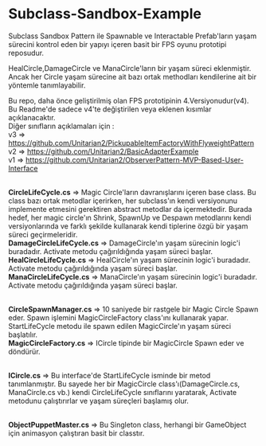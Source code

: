 # Subclass-Sandbox-Example
Subclass Sandbox Pattern ile Spawnable ve Interactable Prefab'ların yaşam sürecini kontrol eden bir yapıyı içeren basit bir FPS oyunu prototipi reposudur.<br>


HealCircle,DamageCircle ve ManaCircle'ların bir yaşam süreci eklenmiştir. Ancak her Circle yaşam sürecine ait bazı ortak methodları kendilerine ait bir yöntemle tanımlayabilir. 

Bu repo, daha önce geliştirilmiş olan FPS prototipinin 4.Versiyonudur(v4). Bu Readme'de sadece v4'te değiştirilen veya eklenen kısımlar açıklanacaktır.<br>
Diğer sınıfların açıklamaları için :<br>
v3 => https://github.com/Unitarian2/PickupableItemFactoryWithFlyweightPattern<br>
v2 => https://github.com/Unitarian2/BasicAdapterExample<br>
v1 => https://github.com/Unitarian2/ObserverPattern-MVP-Based-User-Interface<br><br>


<b>CircleLifeCycle.cs</b> => Magic Circle'ların davranışlarını içeren base class. Bu class bazı ortak metodlar içerirken, her subclass'ın kendi versiyonunu implemente etmesini gerektiren abstract metodlar da içermektedir. Burada hedef, her magic circle'ın Shrink, SpawnUp ve Despawn metodlarını kendi versiyonlarında ve farklı şekilde kullanarak kendi tiplerine özgü bir yaşam süreci geçirmeleridir. <br>
<b>DamageCircleLifeCycle.cs</b> => DamageCircle'ın yaşam sürecinin logic'i buradadır. Activate metodu çağırıldığında yaşam süreci başlar.<br>
<b>HealCircleLifeCycle.cs</b> => HealCircle'ın yaşam sürecinin logic'i buradadır. Activate metodu çağırıldığında yaşam süreci başlar.<br>
<b>ManaCircleLifeCycle.cs</b> => ManaCircle'ın yaşam sürecinin logic'i buradadır. Activate metodu çağırıldığında yaşam süreci başlar.<br><br>

<b>CircleSpawnManager.cs</b> => 10 saniyede bir rastgele bir Magic Circle Spawn eder. Spawn işlemini MagicCircleFactory class'ını kullanarak yapar. StartLifeCycle metodu ile spawn edilen MagicCircle'ın yaşam süreci başlatılır.<br>
<b>MagicCircleFactory.cs</b> => ICircle tipinde bir MagicCircle Spawn eder ve döndürür.<br><br>

<b>ICircle.cs</b> => Bu interface'de StartLifeCycle isminde bir metod tanımlanmıştır. Bu sayede her bir MagicCircle class'ı(DamageCircle.cs, ManaCircle.cs vb.) kendi CircleLifeCycle sınıflarını yaratarak, Activate metodunu çalıştırırlar ve yaşam süreçleri başlamış olur.<br><br>

<b>ObjectPuppetMaster.cs</b> => Bu Singleton class, herhangi bir GameObject için animasyon çalıştıran basit bir classtır.


